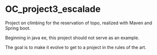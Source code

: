 # OC_project3_escalade

Project on climbing for the reservation of topo, realized with Maven and Spring boot.

Beginning in java ee, this project should not serve as an example.

The goal is to make it evolve to get to a project in the rules of the art.

